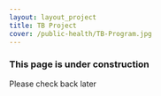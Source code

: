 ```yaml
---
layout: layout_project
title: TB Project
cover: /public-health/TB-Program.jpg
---
```


### This page is under construction

Please check back later

